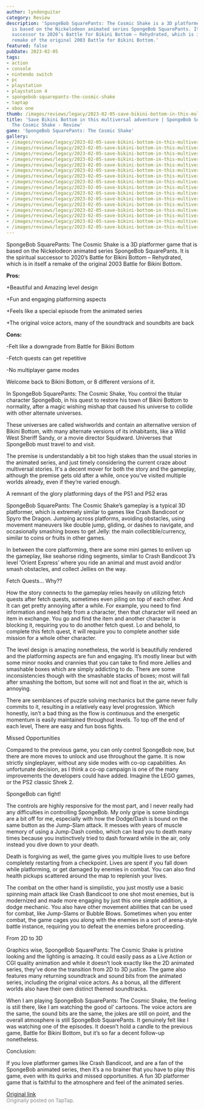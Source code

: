 ```yaml
---
author: lyndonguitar
category: Review
description: 'SpongeBob SquarePants: The Cosmic Shake is a 3D platformer game that
  is based on the Nickelodeon animated series SpongeBob SquarePants. It is the spiritual
  successor to 2020’s Battle for Bikini Bottom – Rehydrated, which is in itself a
  remake of the original 2003 Battle for Bikini Bottom.'
featured: false
pubDate: 2023-02-05
tags:
- action
- console
- nintendo switch
- pc
- playstation
- playstation 4
- spongebob-squarepants-the-cosmic-shake
- taptap
- xbox one
thumb: /images/reviews/legacy/2023-02-05-save-bikini-bottom-in-this-multiversal-adventure--spongebob-squarepants-the-cosmic-shake--0.avif
title: 'Save Bikini Bottom in this multiversal adventure | SpongeBob SquarePants:
  The Cosmic Shake - Review'
game: 'SpongeBob SquarePants: The Cosmic Shake'
gallery:
- /images/reviews/legacy/2023-02-05-save-bikini-bottom-in-this-multiversal-adventure--spongebob-squarepants-the-cosmic-shake--0.avif
- /images/reviews/legacy/2023-02-05-save-bikini-bottom-in-this-multiversal-adventure--spongebob-squarepants-the-cosmic-shake--1.avif
- /images/reviews/legacy/2023-02-05-save-bikini-bottom-in-this-multiversal-adventure--spongebob-squarepants-the-cosmic-shake--2.avif
- /images/reviews/legacy/2023-02-05-save-bikini-bottom-in-this-multiversal-adventure--spongebob-squarepants-the-cosmic-shake--3.avif
- /images/reviews/legacy/2023-02-05-save-bikini-bottom-in-this-multiversal-adventure--spongebob-squarepants-the-cosmic-shake--4.avif
- /images/reviews/legacy/2023-02-05-save-bikini-bottom-in-this-multiversal-adventure--spongebob-squarepants-the-cosmic-shake--5.avif
- /images/reviews/legacy/2023-02-05-save-bikini-bottom-in-this-multiversal-adventure--spongebob-squarepants-the-cosmic-shake--6.avif
- /images/reviews/legacy/2023-02-05-save-bikini-bottom-in-this-multiversal-adventure--spongebob-squarepants-the-cosmic-shake--7.avif
- /images/reviews/legacy/2023-02-05-save-bikini-bottom-in-this-multiversal-adventure--spongebob-squarepants-the-cosmic-shake--8.avif
- /images/reviews/legacy/2023-02-05-save-bikini-bottom-in-this-multiversal-adventure--spongebob-squarepants-the-cosmic-shake--9.avif
- /images/reviews/legacy/2023-02-05-save-bikini-bottom-in-this-multiversal-adventure--spongebob-squarepants-the-cosmic-shake--10.avif
- /images/reviews/legacy/2023-02-05-save-bikini-bottom-in-this-multiversal-adventure--spongebob-squarepants-the-cosmic-shake--11.avif
- /images/reviews/legacy/2023-02-05-save-bikini-bottom-in-this-multiversal-adventure--spongebob-squarepants-the-cosmic-shake--12.avif
- /images/reviews/legacy/2023-02-05-save-bikini-bottom-in-this-multiversal-adventure--spongebob-squarepants-the-cosmic-shake--13.avif
- /images/reviews/legacy/2023-02-05-save-bikini-bottom-in-this-multiversal-adventure--spongebob-squarepants-the-cosmic-shake--14.avif
- /images/reviews/legacy/2023-02-05-save-bikini-bottom-in-this-multiversal-adventure--spongebob-squarepants-the-cosmic-shake--15.avif
---
```

SpongeBob SquarePants: The Cosmic Shake is a 3D platformer game that is based on the Nickelodeon animated series SpongeBob SquarePants. It is the spiritual successor to 2020’s Battle for Bikini Bottom – Rehydrated, which is in itself a remake of the original 2003 Battle for Bikini Bottom.


**Pros:**


+Beautiful and Amazing level design

+Fun and engaging platforming aspects

+Feels like a special episode from the animated series

+The original voice actors, many of the soundtrack and soundbits are back


**Cons:**


-Felt like a downgrade from Battle for Bikini Bottom

-Fetch quests can get repetitive

-No multiplayer game modes

Welcome back to Bikini Bottom, or 8 different versions of it.

In SpongeBob SquarePants: The Cosmic Shake, You control the titular character SpongeBob, in his quest to restore his town of Bikini Bottom to normality, after a magic wishing mishap that caused his universe to collide with other alternate universes.

These universes are called wishworlds and contain an alternative version of Bikini Bottom, with many alternate versions of its inhabitants, like a Wild West Sheriff Sandy, or a movie director Squidward. Universes that SpongeBob must travel to and visit.

The premise is understandably a bit too high stakes than the usual stories in the animated series, and just timely considering the current craze about multiversal stories. It's a decent mover for both the story and the gameplay, although the premise gets old after a while, once you’ve visited multiple worlds already, even if they’re varied enough.

A remnant of the glory platforming days of the PS1 and PS2 eras

SpongeBob SquarePants: The Cosmic Shake’s gameplay is a typical 3D platformer, which is extremely similar to games like Crash Bandicoot or Spyro the Dragon. Jumping across platforms, avoiding obstacles, using movement maneuvers like double jump, gliding, or dashes to navigate, and occasionally smashing boxes to get Jelly: the main collectible/currency, similar to coins or fruits in other games.

In between the core platforming, there are some mini games to enliven up the gameplay, like seahorse riding segments, similar to Crash Bandicoot 3’s level 'Orient Express’ where you ride an animal and must avoid and/or smash obstacles, and collect Jellies on the way.

Fetch Quests… Why??

How the story connects to the gameplay relies heavily on utilizing fetch quests after fetch quests, sometimes even piling on top of each other. And It can get pretty annoying after a while. For example, you need to find information and need help from a character, then that character will need an item in exchange. You go and find the item and another character is blocking it, requiring you to do another fetch quest. Lo and behold, to complete this fetch quest, it will require you to complete another side mission for a whole other character.

The level design is amazing nonetheless, the world is beautifully rendered and the platforming aspects are fun and engaging. It’s mostly linear but with some minor nooks and crannies that you can take to find more Jellies and smashable boxes which are simply addicting to do. There are some inconsistencies though with the smashable stacks of boxes; most will fall after smashing the bottom, but some will not and float in the air, which is annoying.

There are semblances of puzzle solving mechanics but the game never fully commits to it, resulting in a relatively easy level progression. Which honestly, isn’t a bad thing as the flow is continuous and the energetic momentum is easily maintained throughout levels. To top off the end of each level, There are easy and fun boss fights.

Missed Opportunities

Compared to the previous game, you can only control SpongeBob now, but there are more moves to unlock and use throughout the game. It is now strictly singleplayer, without any side modes with co-op capabilities. An unfortunate decision, as I think a co-op campaign is one of the many improvements the developers could have added. Imagine the LEGO games, or the PS2 classic Shrek 2.

SpongeBob can fight!

The controls are highly responsive for the most part, and I never really had any difficulties in controlling SpongeBob. My only gripe is some bindings are a bit off for me, especially with how the Dodge/Dash is bound on the same button as the Jump-Slam attack. It messes with years of muscle memory of using a Jump-Dash combo, which can lead you to death many times because you instinctively tried to dash forward while in the air, only instead you dive down to your death.

Death is forgiving as well, the game gives you multiple lives to use before completely restarting from a checkpoint. Lives are spent if you fall down while platforming, or get damaged by enemies in combat. You can also find health pickups scattered around the map to replenish your lives.

The combat on the other hand is simplistic, you just mostly use a basic spinning main attack like Crash Bandicoot to one shot most enemies, but is modernized and made more engaging by just this one simple addition, a dodge mechanic. You also have other movement abilities that can be used for combat, like Jump-Slams or Bubble Blows. Sometimes when you enter combat, the game cages you along with the enemies in a sort of arena-style battle instance, requiring you to defeat the enemies before proceeding.

From 2D to 3D

Graphics wise, SpongeBob SquarePants: The Cosmic Shake is pristine looking and the lighting is amazing. It could easily pass as a Live Action or CGI quality animation and while it doesn’t look exactly like the 2D animated series, they’ve done the transition from 2D to 3D justice. The game also features many returning soundtrack and sound bits from the animated series, including the original voice actors. As a bonus, all the different worlds also have their own distinct themed soundtracks.

When I am playing SpongeBob SquarePants: The Cosmic Shake, the feeling is still there, like I am watching the good ol’ cartoons. The voice actors are the same, the sound bits are the same, the jokes are still on point, and the overall atmosphere is still SpongeBob SquarePants. It genuinely felt like I was watching one of the episodes. It doesn’t hold a candle to the previous game, Battle for Bikini Bottom, but it’s so far a decent follow-up nonetheless.

Conclusion:

If you love platformer games like Crash Bandicoot, and are a fan of the SpongeBob animated series, then it’s a no brainer that you have to play this game, even with its quirks and missed opportunities. A fun 3D platformer game that is faithful to the atmosphere and feel of the animated series.

[Original link](https://www.taptap.io/post/4447465)<br><span style="font-size: 0.95em; color: #888;">Originally posted on TapTap.</span>